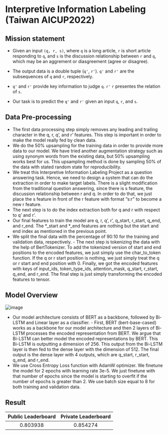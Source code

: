 # Interpretive Information Labeling (Taiwan AICUP2022)

## Mission statement
- Given an input `(q, r, s)`, where `q` is a long article, `r` is short article responding to `q`, and `s` is the discussion relationship between `r` and `q`, which may be an aggrement or diasgreement (agree or disagree). 

- The output data is a double tuple (`q'`, `r'`). `q'` and `r'` are the subsequences of `q` and `r`, respectively.

- `q'` and `r'` provide key information to judge `q`. `r'` `r` presentes the relation of `s`.

- Our task is to predict the `q'` and `r'` given an input `q`, `r`, and `s`.

## Data Pre-processing

- The first data processing step simply removes any leading and trailing
character in the q, r, q’, and r’ features. This step is important in order to make
the model really fed by clean data.
- We do the 50% upsampling for the training data in order to provide more data
to our model. We have tried another augmentation strategy such as using
synonym words from the existing data, but 50% upsampling works best for us.
This upsampling method is done by sampling 50% of the data with stated
random state for reproducibility. 
- We treat this Interpretive Information Labeling Project as a question answering
task. Hence, we need to design a system that can do the extraction in order to
make target labels. There is a slight modification from the traditional question
answering, since there is s feature, the discussion relationship between r and q.
In order to do that, we just place the s feature in front of the r feature with
format “s:r” to become a new r feature.
- The next step is to do the index extraction both for q and r with respect to q’
and r’.
- Our final features to train the model are q, r, q’, r’, q_start, r_start, q_end, and
r_end. The *_start and *_end features are nothing but the start and end index
as mentioned in the previous point.
- We split the final data with the percentage of 90:10 for the training and
validation data, respectively. - The next step is tokenizing the data with the help of BertTokenizer. To add the
tokenized version of start and end positions to the encoded features, we just
simply use the char_to_token function. If the q or r start position is nothing,
we just simply treat the q or r start and end position with 0. Finally, we got the
encoded features with keys of input_ids, token_type_ids, attention_mask,
q_start, r_start, q_end, and r_end. The final step is just simply transforming
the encoded features to tensor.

## Model Overview
![image](https://user-images.githubusercontent.com/62101089/217675952-0e33b3b4-e443-4e89-a402-d97c6d67672e.png)

- Our model architecture consists of BERT as a backbone, followed by
Bi-LSTM and Linear layer as a classifier. - First, BERT (bert-base-cased) works as a backbone for our model architecture
and then 2 layers of Bi-LSTM processes the encoded representation from
BERT. We argue that Bi-LSTM can better model the encoded representations
by BERT. This Bi-LSTM is outputting a dimension of 256. This output from
the Bi-LSTM layer is then fed to the dense layer with the dimension of 512.
The final output is the dense layer with 4 outputs, which are q_start, r_start,
q_end, and r_end.
- We use Cross Entropy Loss function with AdamW optimizer. We finetune the
model for 2 epochs with learning rate 3e-5. We just finetune with that number
of epochs since the model is starting to overfit if the number of epochs is
greater than 2. We use batch size equal to 8 for both training and validation
data.

## Result

| Public Leaderboard | Private Leaderboard |
|:------------------:|:-------------------:|
|0.803938            |0.854274             |
